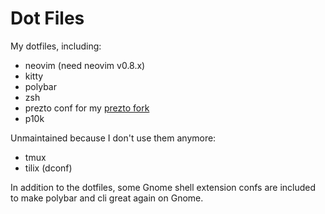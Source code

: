 # Dot Files

My dotfiles, including:

- neovim (need neovim v0.8.x)
- kitty
- polybar
- zsh
- prezto conf for my [prezto fork](https://github.com/dcarrillo/prezto)
- p10k

Unmaintained because I don't use them anymore:

- tmux
- tilix (dconf)

In addition to the dotfiles, some Gnome shell extension confs are included to make polybar and cli great again on Gnome.

